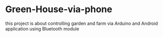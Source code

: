 # Green-House-via-phone
this project is about controlling garden and farm via Arduino and Android application using Bluetooth module
